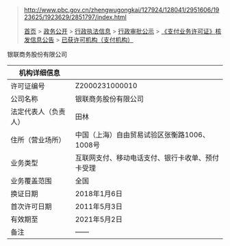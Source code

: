 



> http://www.pbc.gov.cn/zhengwugongkai/127924/128041/2951606/1923625/1923629/2851797/index.html
>
> [首页](http://www.pbc.gov.cn/rmyh/index.html) > [政务公开](http://www.pbc.gov.cn/zhengwugongkai/127924/128011/index.html) > [行政执法信息](http://www.pbc.gov.cn/zhengwugongkai/127924/128041/index.html) > [行政审批公示](http://www.pbc.gov.cn/zhengwugongkai/127924/128041/2951606/index.html) > [《支付业务许可证》核发信息公告](http://www.pbc.gov.cn/zhengwugongkai/127924/128041/2951606/1923625/1923629/index.html) > [已获许可机构（支付机构）](http://www.pbc.gov.cn/zhengwugongkai/127924/128041/2951606/1923625/1923629/index.html)



银联商务股份有限公司



| 机构详细信息     |                            |
| ---------- | -------------------------- |
| 许可证编号      | Z2000231000010             |
| 公司名称       | 银联商务股份有限公司                 |
| 法定代表人（负责人） | 田林                         |
| 住所（营业场所）   | 中国（上海）自由贸易试验区张衡路1006、1008号 |
| 业务类型       | 互联网支付、移动电话支付、银行卡收单、预付卡受理   |
| 业务覆盖范围     | 全国                         |
| 换证日期       | 2018年1月6日                  |
| 首次许可日期     | 2011年5月3日                  |
| 有效期至       | 2021年5月2日                  |
| 备注         | ——                         |